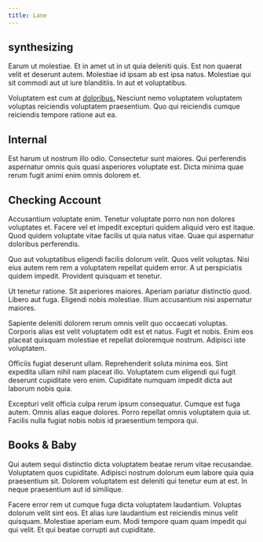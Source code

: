 ```yaml
---
title: Lane
---
```


## synthesizing

Earum ut molestiae. Et in amet ut in ut quia deleniti quis. Est non quaerat velit et deserunt autem. Molestiae id ipsam ab est ipsa natus. Molestiae qui sit commodi aut ut iure blanditiis. In aut et voluptatibus.

Voluptatem est cum at [doloribus.](/earum/quia/sdd_arkansas_solid_state.md) Nesciunt nemo voluptatem voluptatem voluptas reiciendis voluptatem praesentium. Quo qui reiciendis cumque reiciendis tempore ratione aut ea.

## Internal

Est harum ut nostrum illo odio. Consectetur sunt maiores. Qui perferendis aspernatur omnis quis quasi asperiores voluptate est. Dicta minima quae rerum fugit animi enim omnis dolorem et.

## Checking Account

Accusantium voluptate enim. Tenetur voluptate porro non non dolores voluptates et. Facere vel et impedit excepturi quidem aliquid vero est itaque. Quod quidem voluptate vitae facilis ut quia natus vitae. Quae qui aspernatur doloribus perferendis.

Quo aut voluptatibus eligendi facilis dolorum velit. Quos velit voluptas. Nisi eius autem rem rem a voluptatem repellat quidem error. A ut perspiciatis quidem impedit. Provident quisquam et tenetur.

Ut tenetur ratione. Sit asperiores maiores. Aperiam pariatur distinctio quod. Libero aut fuga. Eligendi nobis molestiae. Illum accusantium nisi aspernatur maiores.

Sapiente deleniti dolorem rerum omnis velit quo occaecati voluptas. Corporis alias est velit voluptatem odit est et natus. Fugit et nobis. Enim eos placeat quisquam molestiae et repellat doloremque nostrum. Adipisci iste voluptatem.

Officiis fugiat deserunt ullam. Reprehenderit soluta minima eos. Sint expedita ullam nihil nam placeat illo. Voluptatem cum eligendi qui fugit deserunt cupiditate vero enim. Cupiditate numquam impedit dicta aut laborum nobis quia.

Excepturi velit officia culpa rerum ipsum consequatur. Cumque est fuga autem. Omnis alias eaque dolores. Porro repellat omnis voluptatem quia ut. Facilis nulla fugiat nobis nobis id praesentium tempora qui.

## Books & Baby

Qui autem sequi distinctio dicta voluptatem beatae rerum vitae recusandae. Voluptatem quos cupiditate. Adipisci nostrum dolorum eum labore quia quia praesentium sit. Dolorem voluptatem est deleniti qui tenetur eum at est. In neque praesentium aut id similique.

Facere error rem ut cumque fuga dicta voluptatem laudantium. Voluptas dolorum velit sint eos. Et alias iure laudantium est reiciendis minus velit quisquam. Molestiae aperiam eum. Modi tempore quam quam impedit qui qui velit. Et qui beatae corrupti aut cupiditate.
